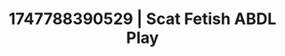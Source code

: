 ---
categories:
- Twerking tease
- Artistic control
- MILF
- Sensual touch
- Mormon threesome
image: /assets/images/1747788390529.jpg
layout: post
seo:
  description: Featured content with exclusive ABDL Play, Scat Fetish. HD images available.
  keywords: ABDL Play, Scat Fetish
  og_image: /assets/images/1747788390529.jpg
  schema_type: VisualArtwork
tags:
- '#1747788390529'
- ABDL Play
- Scat Fetish
title: 1747788390529 | Scat Fetish ABDL Play
---